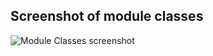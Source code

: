 Screenshot of module classes
----

![Module Classes screenshot](../data/venture/images/classes/module-classes.jpg)

